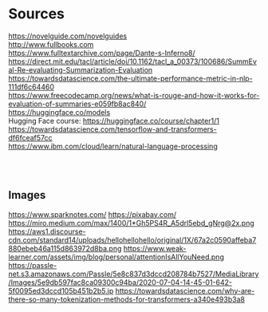 # Sources

https://novelguide.com/novelguides
<br>
http://www.fullbooks.com
<br>
https://www.fulltextarchive.com/page/Dante-s-Inferno8/
<br>
https://direct.mit.edu/tacl/article/doi/10.1162/tacl_a_00373/100686/SummEval-Re-evaluating-Summarization-Evaluation
<br>
https://towardsdatascience.com/the-ultimate-performance-metric-in-nlp-111df6c64460
<br>
https://www.freecodecamp.org/news/what-is-rouge-and-how-it-works-for-evaluation-of-summaries-e059fb8ac840/
<br>
https://huggingface.co/models
<br>
Hugging Face course: https://huggingface.co/course/chapter1/1
<br>
https://towardsdatascience.com/tensorflow-and-transformers-df6fceaf57cc
<br>
https://www.ibm.com/cloud/learn/natural-language-processing

<br>
<br>

## Images
https://www.sparknotes.com/
https://pixabay.com/
https://miro.medium.com/max/1400/1*Gh5PS4R_A5drl5ebd_gNrg@2x.png
https://aws1.discourse-cdn.com/standard14/uploads/hellohellohello/original/1X/67a2c0590affeba7880ebeb46a115d863972d8ba.png
https://www.weak-learner.com/assets/img/blog/personal/attentionIsAllYouNeed.png
https://passle-net.s3.amazonaws.com/Passle/5e8c837d3dccd208784b7527/MediaLibrary/Images/5e9db597fac8ca09300c94ba/2020-07-04-14-45-01-642-5f0095ed3dccd105b451b2b5.jp
https://towardsdatascience.com/why-are-there-so-many-tokenization-methods-for-transformers-a340e493b3a8